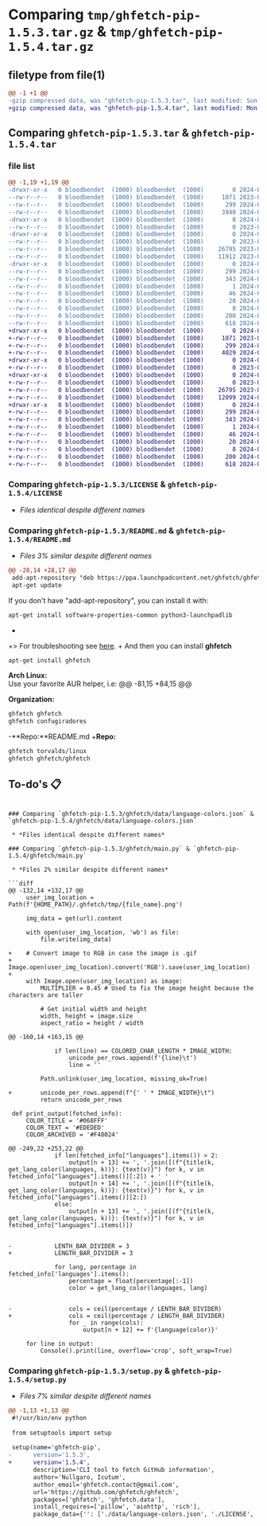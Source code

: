 # Comparing `tmp/ghfetch-pip-1.5.3.tar.gz` & `tmp/ghfetch-pip-1.5.4.tar.gz`

## filetype from file(1)

```diff
@@ -1 +1 @@
-gzip compressed data, was "ghfetch-pip-1.5.3.tar", last modified: Sun Mar 17 15:58:48 2024, max compression
+gzip compressed data, was "ghfetch-pip-1.5.4.tar", last modified: Mon Apr  8 20:46:50 2024, max compression
```

## Comparing `ghfetch-pip-1.5.3.tar` & `ghfetch-pip-1.5.4.tar`

### file list

```diff
@@ -1,19 +1,19 @@
-drwxr-xr-x   0 bloodbendet  (1000) bloodbendet  (1000)        0 2024-03-17 15:58:48.418899 ghfetch-pip-1.5.3/
--rw-r--r--   0 bloodbendet  (1000) bloodbendet  (1000)     1071 2023-07-13 21:40:21.000000 ghfetch-pip-1.5.3/LICENSE
--rw-r--r--   0 bloodbendet  (1000) bloodbendet  (1000)      299 2024-03-17 15:58:48.418899 ghfetch-pip-1.5.3/PKG-INFO
--rw-r--r--   0 bloodbendet  (1000) bloodbendet  (1000)     3940 2024-03-17 15:38:44.000000 ghfetch-pip-1.5.3/README.md
-drwxr-xr-x   0 bloodbendet  (1000) bloodbendet  (1000)        0 2024-03-17 15:58:48.415565 ghfetch-pip-1.5.3/ghfetch/
--rw-r--r--   0 bloodbendet  (1000) bloodbendet  (1000)        0 2023-07-13 21:40:21.000000 ghfetch-pip-1.5.3/ghfetch/__init__.py
-drwxr-xr-x   0 bloodbendet  (1000) bloodbendet  (1000)        0 2024-03-17 15:58:48.415565 ghfetch-pip-1.5.3/ghfetch/data/
--rw-r--r--   0 bloodbendet  (1000) bloodbendet  (1000)        0 2023-07-17 22:53:55.000000 ghfetch-pip-1.5.3/ghfetch/data/__init__.py
--rw-r--r--   0 bloodbendet  (1000) bloodbendet  (1000)    26795 2023-07-17 22:53:55.000000 ghfetch-pip-1.5.3/ghfetch/data/language-colors.json
--rw-r--r--   0 bloodbendet  (1000) bloodbendet  (1000)    11912 2023-07-23 15:02:20.000000 ghfetch-pip-1.5.3/ghfetch/main.py
-drwxr-xr-x   0 bloodbendet  (1000) bloodbendet  (1000)        0 2024-03-17 15:58:48.418899 ghfetch-pip-1.5.3/ghfetch_pip.egg-info/
--rw-r--r--   0 bloodbendet  (1000) bloodbendet  (1000)      299 2024-03-17 15:58:48.000000 ghfetch-pip-1.5.3/ghfetch_pip.egg-info/PKG-INFO
--rw-r--r--   0 bloodbendet  (1000) bloodbendet  (1000)      343 2024-03-17 15:58:48.000000 ghfetch-pip-1.5.3/ghfetch_pip.egg-info/SOURCES.txt
--rw-r--r--   0 bloodbendet  (1000) bloodbendet  (1000)        1 2024-03-17 15:58:48.000000 ghfetch-pip-1.5.3/ghfetch_pip.egg-info/dependency_links.txt
--rw-r--r--   0 bloodbendet  (1000) bloodbendet  (1000)       46 2024-03-17 15:58:48.000000 ghfetch-pip-1.5.3/ghfetch_pip.egg-info/entry_points.txt
--rw-r--r--   0 bloodbendet  (1000) bloodbendet  (1000)       20 2024-03-17 15:58:48.000000 ghfetch-pip-1.5.3/ghfetch_pip.egg-info/requires.txt
--rw-r--r--   0 bloodbendet  (1000) bloodbendet  (1000)        8 2024-03-17 15:58:48.000000 ghfetch-pip-1.5.3/ghfetch_pip.egg-info/top_level.txt
--rw-r--r--   0 bloodbendet  (1000) bloodbendet  (1000)      200 2024-03-17 15:58:48.418899 ghfetch-pip-1.5.3/setup.cfg
--rw-r--r--   0 bloodbendet  (1000) bloodbendet  (1000)      618 2024-03-17 15:43:24.000000 ghfetch-pip-1.5.3/setup.py
+drwxr-xr-x   0 bloodbendet  (1000) bloodbendet  (1000)        0 2024-04-08 20:46:50.698199 ghfetch-pip-1.5.4/
+-rw-r--r--   0 bloodbendet  (1000) bloodbendet  (1000)     1071 2023-07-13 21:40:21.000000 ghfetch-pip-1.5.4/LICENSE
+-rw-r--r--   0 bloodbendet  (1000) bloodbendet  (1000)      299 2024-04-08 20:46:50.698199 ghfetch-pip-1.5.4/PKG-INFO
+-rw-r--r--   0 bloodbendet  (1000) bloodbendet  (1000)     4029 2024-04-08 20:30:15.000000 ghfetch-pip-1.5.4/README.md
+drwxr-xr-x   0 bloodbendet  (1000) bloodbendet  (1000)        0 2024-04-08 20:46:50.694866 ghfetch-pip-1.5.4/ghfetch/
+-rw-r--r--   0 bloodbendet  (1000) bloodbendet  (1000)        0 2023-07-13 21:40:21.000000 ghfetch-pip-1.5.4/ghfetch/__init__.py
+drwxr-xr-x   0 bloodbendet  (1000) bloodbendet  (1000)        0 2024-04-08 20:46:50.698199 ghfetch-pip-1.5.4/ghfetch/data/
+-rw-r--r--   0 bloodbendet  (1000) bloodbendet  (1000)        0 2023-07-17 22:53:55.000000 ghfetch-pip-1.5.4/ghfetch/data/__init__.py
+-rw-r--r--   0 bloodbendet  (1000) bloodbendet  (1000)    26795 2023-07-17 22:53:55.000000 ghfetch-pip-1.5.4/ghfetch/data/language-colors.json
+-rw-r--r--   0 bloodbendet  (1000) bloodbendet  (1000)    12099 2024-04-08 20:30:15.000000 ghfetch-pip-1.5.4/ghfetch/main.py
+drwxr-xr-x   0 bloodbendet  (1000) bloodbendet  (1000)        0 2024-04-08 20:46:50.698199 ghfetch-pip-1.5.4/ghfetch_pip.egg-info/
+-rw-r--r--   0 bloodbendet  (1000) bloodbendet  (1000)      299 2024-04-08 20:46:50.000000 ghfetch-pip-1.5.4/ghfetch_pip.egg-info/PKG-INFO
+-rw-r--r--   0 bloodbendet  (1000) bloodbendet  (1000)      343 2024-04-08 20:46:50.000000 ghfetch-pip-1.5.4/ghfetch_pip.egg-info/SOURCES.txt
+-rw-r--r--   0 bloodbendet  (1000) bloodbendet  (1000)        1 2024-04-08 20:46:50.000000 ghfetch-pip-1.5.4/ghfetch_pip.egg-info/dependency_links.txt
+-rw-r--r--   0 bloodbendet  (1000) bloodbendet  (1000)       46 2024-04-08 20:46:50.000000 ghfetch-pip-1.5.4/ghfetch_pip.egg-info/entry_points.txt
+-rw-r--r--   0 bloodbendet  (1000) bloodbendet  (1000)       20 2024-04-08 20:46:50.000000 ghfetch-pip-1.5.4/ghfetch_pip.egg-info/requires.txt
+-rw-r--r--   0 bloodbendet  (1000) bloodbendet  (1000)        8 2024-04-08 20:46:50.000000 ghfetch-pip-1.5.4/ghfetch_pip.egg-info/top_level.txt
+-rw-r--r--   0 bloodbendet  (1000) bloodbendet  (1000)      200 2024-04-08 20:46:50.698199 ghfetch-pip-1.5.4/setup.cfg
+-rw-r--r--   0 bloodbendet  (1000) bloodbendet  (1000)      618 2024-04-08 20:38:31.000000 ghfetch-pip-1.5.4/setup.py
```

### Comparing `ghfetch-pip-1.5.3/LICENSE` & `ghfetch-pip-1.5.4/LICENSE`

 * *Files identical despite different names*

### Comparing `ghfetch-pip-1.5.3/README.md` & `ghfetch-pip-1.5.4/README.md`

 * *Files 3% similar despite different names*

```diff
@@ -28,14 +28,17 @@
 add-apt-repository "deb https://ppa.launchpadcontent.net/ghfetch/ghfetch/ubuntu/ mantic main"
 apt-get update
 ```
 If you don't have "add-apt-repository", you can install it with: 
 ```sh
 apt-get install software-properties-common python3-launchpadlib
 ```
+
+> For troubleshooting see [here](https://github.com/ghfetch/ghfetch#troubleshooting-%EF%B8%8F).
+
 And then you can install **ghfetch**
 ```sh
 apt-get install ghfetch
 ```
 
 **Arch Linux:**</br>
 Use your favorite AUR helper, i.e:
@@ -81,15 +84,15 @@
 
 **Organization:**
 ```sh
 ghfetch ghfetch
 ghfetch confugiradores
 ```
 
-**Repo:**README.md
+**Repo:**
 ```sh
 ghfetch torvalds/linux
 ghfetch ghfetch/ghfetch
 ```
 
 ## To-do's 📋
```

### Comparing `ghfetch-pip-1.5.3/ghfetch/data/language-colors.json` & `ghfetch-pip-1.5.4/ghfetch/data/language-colors.json`

 * *Files identical despite different names*

### Comparing `ghfetch-pip-1.5.3/ghfetch/main.py` & `ghfetch-pip-1.5.4/ghfetch/main.py`

 * *Files 2% similar despite different names*

```diff
@@ -132,14 +132,17 @@
     user_img_location = Path(f'{HOME_PATH}/.ghfetch/tmp/{file_name}.png')
 
     img_data = get(url).content
 
     with open(user_img_location, 'wb') as file:
         file.write(img_data)
 
+    # Convert image to RGB in case the image is .gif
+    Image.open(user_img_location).convert('RGB').save(user_img_location)
+
     with Image.open(user_img_location) as image:
         MULTIPLIER = 0.45 # Used to fix the image height because the characters are taller
 
         # Get initial width and height
         width, height = image.size
         aspect_ratio = height / width
 
@@ -160,14 +163,15 @@
 
             if len(line) == COLORED_CHAR_LENGTH * IMAGE_WIDTH:
                 unicode_per_rows.append(f'{line}\t')
                 line = ''
 
         Path.unlink(user_img_location, missing_ok=True)
 
+        unicode_per_rows.append(f"{' ' * IMAGE_WIDTH}\t")
         return unicode_per_rows
 
 def print_output(fetched_info):
     COLOR_TITLE = '#068FFF'
     COLOR_TEXT = '#EDEDED'
     COLOR_ARCHIVED = '#F48024'
 
@@ -249,22 +253,22 @@
             if len(fetched_info["languages"].items()) > 2:
                 output[n + 13] += ', '.join([(f"{title(k, get_lang_color(languages, k))}: {text(v)}") for k, v in fetched_info["languages"].items()][:2]) + ' '
                 output[n + 14] += ', '.join([(f"{title(k, get_lang_color(languages, k))}: {text(v)}") for k, v in fetched_info["languages"].items()][2:])
             else:
                 output[n + 13] += ', '.join([(f"{title(k, get_lang_color(languages, k))}: {text(v)}") for k, v in fetched_info["languages"].items()])
 
 
-            LENTH_BAR_DIVIDER = 3
+            LENGTH_BAR_DIVIDER = 3
 
             for lang, percentage in fetched_info['languages'].items():
                 percentage = float(percentage[:-1])
                 color = get_lang_color(languages, lang)
 
 
-                cols = ceil(percentage / LENTH_BAR_DIVIDER)
+                cols = ceil(percentage / LENGTH_BAR_DIVIDER)
                 for _ in range(cols):
                     output[n + 12] += f'{language(color)}'
 
     for line in output:
         Console().print(line, overflow='crop', soft_wrap=True)
```

### Comparing `ghfetch-pip-1.5.3/setup.py` & `ghfetch-pip-1.5.4/setup.py`

 * *Files 7% similar despite different names*

```diff
@@ -1,13 +1,13 @@
 #!/usr/bin/env python
 
 from setuptools import setup
 
 setup(name='ghfetch-pip',
-      version='1.5.3',
+      version='1.5.4',
       description='CLI tool to fetch GitHub information',
       author='Nullgaro, Icutum',
       author_email='ghfetch.contact@gmail.com',
       url='https://github.com/ghfetch/ghfetch',
       packages=['ghfetch', 'ghfetch.data'],
       install_requires=['pillow', 'aiohttp', 'rich'],
       package_data={'': ['./data/language-colors.json', './LICENSE', './README.md']},
```

